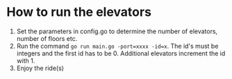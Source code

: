 # How to run the elevators

1. Set the parameters in config.go to determine the number of elevators, number of floors etc.
2. Run the command `go run main.go -port=xxxx -id=x`.
The id's must be integers and the first id has to be 0. Additional elevators increment the id with 1.
3. Enjoy the ride(s)